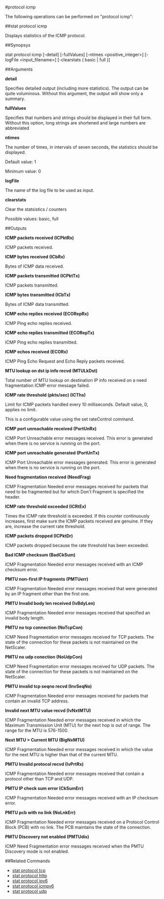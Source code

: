 #protocol icmp

The following operations can be performed on "protocol icmp":


##stat protocol icmp

Displays statistics of the ICMP protocol.


##Synopsys

stat protocol icmp [-detail] [-fullValues] [-ntimes &lt;positive_integer>] [-logFile &lt;input_filename>] [-clearstats ( basic | full )]


##Arguments

<b>detail</b>
Specifies detailed output (including more statistics). The output can be quite voluminous. Without this argument, the output will show only a summary.

<b>fullValues</b>
Specifies that numbers and strings should be displayed in their full form. Without this option, long strings are shortened and large numbers are abbreviated

<b>ntimes</b>
The number of times, in intervals of seven seconds, the statistics should be displayed.
Default value: 1
Minimum value: 0

<b>logFile</b>
The name of the log file to be used as input.

<b>clearstats</b>
Clear the statsistics / counters
Possible values: basic, full



##Outputs

<b>ICMP packets received (ICPktRx)</b>
ICMP packets received.

<b>ICMP bytes received (ICbRx)</b>
Bytes of ICMP data received.

<b>ICMP packets transmitted (ICPktTx)</b>
ICMP packets transmitted.

<b>ICMP bytes transmitted (ICbTx)</b>
Bytes of ICMP data transmitted.

<b>ICMP echo replies received (ECORepRx)</b>
ICMP Ping echo replies received.

<b>ICMP echo replies transmitted (ECORepTx)</b>
ICMP Ping echo replies transmitted.

<b>ICMP echos received (ECORx)</b>
ICMP Ping Echo Request and Echo Reply packets received.

<b>MTU lookup on dst ip info recvd (MTULkDst)</b>
Total number of MTU lookup on destination IP info received on a need fragmentation ICMP error message failed.

<b>ICMP rate threshold (pkts/sec) (ICThs)</b>
Limit for ICMP packets handled every 10 milliseconds. Default value, 0, applies no limit.
This is a configurable value using the set rateControl command.

<b>ICMP port unreachable received (PortUnRx)</b>
ICMP Port Unreachable error messages received. This error is generated when there is no service is running on the port.

<b>ICMP port unreachable generated (PortUnTx)</b>
ICMP Port Unreachable error messages generated. This error is generated when there is no service is running on the port.

<b>Need fragmentation received (NeedFrag)</b>
ICMP Fragmentation Needed error messages received for packets that need to be fragmented but for which Don't Fragment is specified the header.

<b>ICMP rate threshold exceeded (ICRtEx)</b>
Times the ICMP rate threshold is exceeded. If this counter continuously increases, first make sure the ICMP packets received are genuine. If they are, increase the current rate threshold.

<b>ICMP packets dropped (ICPktDr)</b>
ICMP packets dropped because the rate threshold has been exceeded.

<b>Bad ICMP checksum (BadCkSum)</b>
ICMP Fragmentation Needed error messages received with an ICMP checksum error.

<b>PMTU non-first IP fragments (PMTUerr)</b>
ICMP Fragmentation Needed error messages received that were generated by an IP fragment other than the first one.

<b>PMTU Invalid body len received (IvBdyLen)</b>
ICMP Fragmentation Needed error messages received that specified an invalid body length.

<b>PMTU no tcp connection (NoTcpCon)</b>
ICMP Need Fragmentation error messages received for TCP packets. The state of the connection for these packets is not maintained on the NetScaler.

<b>PMTU no udp conection (NoUdpCon)</b>
ICMP Need Fragmentation error messages received for UDP packets. The state of the connection for these packets is not maintained on the NetScaler.

<b>PMTU invalid tcp seqno recvd (InvSeqNo)</b>
ICMP Fragmentation Needed error messages received for packets that contain an invalid TCP address.

<b>Invalid next MTU value recvd (IvNxtMTU)</b>
ICMP Fragmentation Needed error messages received in which the Maximum Transmission Unit (MTU) for the next hop is out of range. The range for the MTU is 576-1500.

<b>Next MTU > Current MTU (BigNxMTU)</b>
ICMP Fragmentation Needed error messages received in which the value for the next MTU is higher than that of the current MTU.

<b>PMTU Invalid protocol recvd (IvPrtRx)</b>
ICMP Fragmentation Needed error messages received that contain a protocol other than TCP and UDP.

<b>PMTU IP check sum error (CkSumErr)</b>
ICMP Fragmentation Needed error messages received with an IP checksum error.

<b>PMTU pcb with no link (NoLnkErr)</b>
ICMP Fragmentation Needed error messages received on a Protocol Control Block (PCB) with no link. The PCB maintains the state of the connection.

<b>PMTU Discovery not enabled (PMTUdis)</b>
ICMP Need Fragmentation error messages received when the PMTU Discovery mode is not enabled.



##Related Commands

<ul><li><a href="../../../ml#stat-protoco/ml#stat-protoco">stat protocol tcp</a></li><li><a href="../../../tml#stat-protocol/tml#stat-protocol">stat protocol http</a></li><li><a href="../../../tml#stat-protocol/tml#stat-protocol">stat protocol ipv6</a></li><li><a href="../../../.html#stat-protocol-i/.html#stat-protocol-i">stat protocol icmpv6</a></li><li><a href="../../../ml#stat-protoco/ml#stat-protoco">stat protocol udp</a></li></ul>



